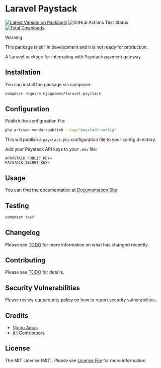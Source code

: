 # Laravel Paystack

[![Latest Version on Packagist](https://img.shields.io/packagist/v/njoguamos/laravel-paystack.svg?style=flat-square)](https://packagist.org/packages/njoguamos/laravel-paystack)
![GitHub Actions Test Status](https://img.shields.io/github/actions/workflow/status/njoguamos/laravel-paystack/tests.yml?logo=github&label=Tests)
[![Total Downloads](https://img.shields.io/packagist/dt/njoguamos/laravel-paystack.svg?style=flat-square)](https://packagist.org/packages/NjoguAmos/laravel-paystack)

> [!WARNING]
> This package is still in development and it is not ready for production.

A Laravel package for integrating with Paystack payment gateway.

## Installation

You can install the package via composer:

```bash
composer require njoguamos/laravel-paystack
```

## Configuration

Publish the configuration file:

```bash
php artisan vendor:publish --tag="paystack-config"
```

This will publish a `paystack.php` configuration file to your config directory.

Add your Paystack API keys to your `.env` file:

```dotenv
#PAYSTACK_PUBLIC_KEY=
PAYSTACK_SECRET_KEY=
```

## Usage

You can find the documentation at [Documentation Site](https://paystack.njoguamos.me.ke)

## Testing

```bash
composer test
```

## Changelog

Please see [TODO]() for more information on what has changed recently.

## Contributing

Please see [TODO]() for details.

## Security Vulnerabilities

Please review [our security policy](../../security/policy) on how to report security vulnerabilities.

## Credits

- [Njogu Amos](https://github.com/njoguamos)
- [All Contributors](../../contributors)

## License

The MIT License (MIT). Please see [License File](LICENSE.md) for more information.
